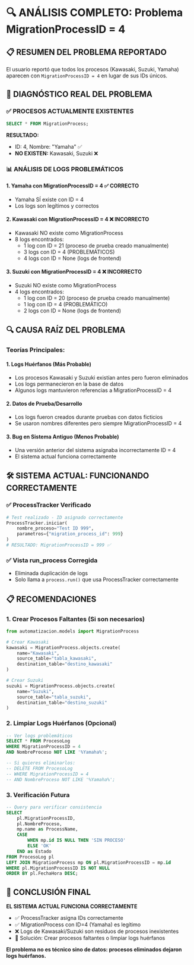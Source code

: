 # 🔍 ANÁLISIS COMPLETO: Problema MigrationProcessID = 4

## 📋 RESUMEN DEL PROBLEMA REPORTADO
El usuario reportó que todos los procesos (Kawasaki, Suzuki, Yamaha) aparecen con `MigrationProcessID = 4` en lugar de sus IDs únicos.

## 🎯 DIAGNÓSTICO REAL DEL PROBLEMA

### ✅ PROCESOS ACTUALMENTE EXISTENTES
```sql
SELECT * FROM MigrationProcess;
```
**RESULTADO:**
- ID: 4, Nombre: "Yamaha" ✅
- **NO EXISTEN:** Kawasaki, Suzuki ❌

### 📊 ANÁLISIS DE LOGS PROBLEMÁTICOS

#### 1. **Yamaha con MigrationProcessID = 4** ✅ CORRECTO
- Yamaha SÍ existe con ID = 4
- Los logs son legítimos y correctos

#### 2. **Kawasaki con MigrationProcessID = 4** ❌ INCORRECTO
- Kawasaki NO existe como MigrationProcess
- 8 logs encontrados:
  - 1 log con ID = 21 (proceso de prueba creado manualmente)
  - 3 logs con ID = 4 (PROBLEMÁTICOS)
  - 4 logs con ID = None (logs de frontend)

#### 3. **Suzuki con MigrationProcessID = 4** ❌ INCORRECTO  
- Suzuki NO existe como MigrationProcess
- 4 logs encontrados:
  - 1 log con ID = 20 (proceso de prueba creado manualmente)
  - 1 log con ID = 4 (PROBLEMÁTICO)
  - 2 logs con ID = None (logs de frontend)

## 🔍 CAUSA RAÍZ DEL PROBLEMA

### Teorías Principales:

#### 1. **Logs Huérfanos** (Más Probable)
- Los procesos Kawasaki y Suzuki existían antes pero fueron eliminados
- Los logs permanecieron en la base de datos
- Algunos logs mantuvieron referencias a MigrationProcessID = 4

#### 2. **Datos de Prueba/Desarrollo**
- Los logs fueron creados durante pruebas con datos ficticios
- Se usaron nombres diferentes pero siempre MigrationProcessID = 4

#### 3. **Bug en Sistema Antiguo** (Menos Probable)
- Una versión anterior del sistema asignaba incorrectamente ID = 4
- El sistema actual funciona correctamente

## 🛠️ SISTEMA ACTUAL: FUNCIONANDO CORRECTAMENTE

### ✅ ProcessTracker Verificado
```python
# Test realizado - ID asignado correctamente
ProcessTracker.iniciar(
    nombre_proceso="Test ID 999",
    parametros={"migration_process_id": 999}
)
# RESULTADO: MigrationProcessID = 999 ✅
```

### ✅ Vista run_process Corregida
- Eliminada duplicación de logs
- Solo llama a `process.run()` que usa ProcessTracker correctamente

## 📋 RECOMENDACIONES

### 1. **Crear Procesos Faltantes** (Si son necesarios)
```python
from automatizacion.models import MigrationProcess

# Crear Kawasaki
kawasaki = MigrationProcess.objects.create(
    name="Kawasaki",
    source_table="tabla_kawasaki",
    destination_table="destino_kawasaki"
)

# Crear Suzuki  
suzuki = MigrationProcess.objects.create(
    name="Suzuki", 
    source_table="tabla_suzuki",
    destination_table="destino_suzuki"
)
```

### 2. **Limpiar Logs Huérfanos** (Opcional)
```sql
-- Ver logs problemáticos
SELECT * FROM ProcesoLog 
WHERE MigrationProcessID = 4 
AND NombreProceso NOT LIKE '%Yamaha%';

-- Si quieres eliminarlos:
-- DELETE FROM ProcesoLog 
-- WHERE MigrationProcessID = 4 
-- AND NombreProceso NOT LIKE '%Yamaha%';
```

### 3. **Verificación Futura**
```sql
-- Query para verificar consistencia
SELECT 
    pl.MigrationProcessID,
    pl.NombreProceso,
    mp.name as ProcessName,
    CASE 
        WHEN mp.id IS NULL THEN 'SIN PROCESO'
        ELSE 'OK'
    END as Estado
FROM ProcesoLog pl
LEFT JOIN MigrationProcess mp ON pl.MigrationProcessID = mp.id
WHERE pl.MigrationProcessID IS NOT NULL
ORDER BY pl.FechaHora DESC;
```

## 🎯 CONCLUSIÓN FINAL

**EL SISTEMA ACTUAL FUNCIONA CORRECTAMENTE**

- ✅ ProcessTracker asigna IDs correctamente
- ✅ MigrationProcess con ID=4 (Yamaha) es legítimo
- ❌ Logs de Kawasaki/Suzuki son residuos de procesos inexistentes
- 🔧 Solución: Crear procesos faltantes o limpiar logs huérfanos

**El problema no es técnico sino de datos: procesos eliminados dejaron logs huérfanos.**